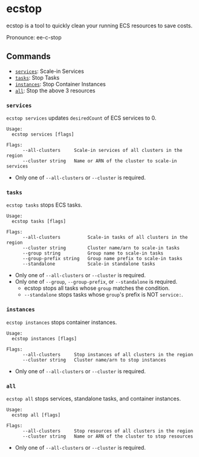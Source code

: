 # ecstop

ecstop is a tool to quickly clean your running ECS resources to save costs.

Pronounce: ee-c-stop


<!-- 
# Usage Pattern

1. CLI from local
2. on demand in AWS
3. Scheduled in AWS
-->

## Commands

- [`services`](#services): Scale-in Services
- [`tasks`](#tasks): Stop Tasks
- [`instances`](#instances): Stop Container Instances
- [`all`](#all): Stop the above 3 resources

### `services`

`ecstop services` updates `desiredCount` of ECS services to 0.

```
Usage:
  ecstop services [flags]

Flags:
      --all-clusters     Scale-in services of all clusters in the region
      --cluster string   Name or ARN of the cluster to scale-in services
```

- Only one of `--all-clusters` or `--cluster` is required.


### `tasks`

`ecstop tasks` stops ECS tasks.

```
Usage:
  ecstop tasks [flags]

Flags:
      --all-clusters          Scale-in tasks of all clusters in the region
      --cluster string        Cluster name/arn to scale-in tasks
      --group string          Group name to scale-in tasks
      --group-prefix string   Group name prefix to scale-in tasks
      --standalone            Scale-in standalone tasks
```

- Only one of `--all-clusters` or `--cluster` is required.
- Only one of `--group`, `--group-prefix`, or `--standalone` is required.
  - ecstop stops all tasks whose `group` matches the condition.
  - `--standalone` stops tasks whose `group`'s prefix is NOT `service:`.

### `instances`

`ecstop instances` stops container instances.

```
Usage:
  ecstop instances [flags]

Flags:
      --all-clusters     Stop instances of all clusters in the region
      --cluster string   Cluster name/arn to stop instances
```

- Only one of `--all-clusters` or `--cluster` is required.

### `all`

`ecstop all` stops services, standalone tasks, and container instances.

```
Usage:
  ecstop all [flags]

Flags:
      --all-clusters     Stop resources of all clusters in the region
      --cluster string   Name or ARN of the cluster to stop resources
```

- Only one of `--all-clusters` or `--cluster` is required.

